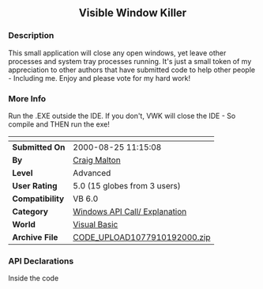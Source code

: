 ﻿<div align="center">

## Visible Window Killer


</div>

### Description

This small application will close any open windows, yet leave other processes and system tray processes running. It's just a small token of my appreciation to other authors that have submitted code to help other people - Including me. Enjoy and please vote for my hard work!
 
### More Info
 
Run the .EXE outside the IDE. If you don't, VWK will close the IDE - So compile and THEN run the exe!


<span>             |<span>
---                |---
**Submitted On**   |2000-08-25 11:15:08
**By**             |[Craig Malton](https://github.com/Planet-Source-Code/PSCIndex/blob/master/ByAuthor/craig-malton.md)
**Level**          |Advanced
**User Rating**    |5.0 (15 globes from 3 users)
**Compatibility**  |VB 6\.0
**Category**       |[Windows API Call/ Explanation](https://github.com/Planet-Source-Code/PSCIndex/blob/master/ByCategory/windows-api-call-explanation__1-39.md)
**World**          |[Visual Basic](https://github.com/Planet-Source-Code/PSCIndex/blob/master/ByWorld/visual-basic.md)
**Archive File**   |[CODE\_UPLOAD1077910192000\.zip](https://github.com/Planet-Source-Code/craig-malton-visible-window-killer__1-12149/archive/master.zip)

### API Declarations

Inside the code





